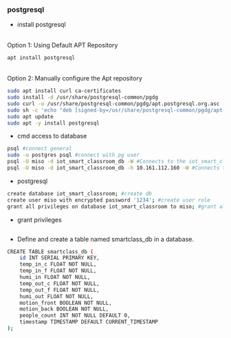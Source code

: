 ### postgresql
- install postgresql

<br>Option 1: Using Default APT Repository
```bash
apt install postgresql
```
<br> Option 2: Manually configure the Apt repository
```bash
sudo apt install curl ca-certificates
sudo install -d /usr/share/postgresql-common/pgdg
sudo curl -o /usr/share/postgresql-common/pgdg/apt.postgresql.org.asc --fail https://www.postgresql.org/media/keys/ACCC4CF8.asc
sudo sh -c 'echo "deb [signed-by=/usr/share/postgresql-common/pgdg/apt.postgresql.org.asc] https://apt.postgresql.org/pub/repos/apt $(lsb_release -cs)-pgdg main" > /etc/apt/sources.list.d/pgdg.list'
sudo apt update
sudo apt -y install postgresql
```
- cmd access to database
```bash
psql #connect general
sudo -u postgres psql #connect with pg user 
psql -U miso -d iot_smart_classroom_db -W #Connects to the iot_smart_classroom_db database as user miso on a Linux machine (it's running locally).
psql -U miso -d iot_smart_classroom_db -h 10.161.112.160 -W #Connects to the iot_smart_classroom_db database as user miso from a PC (or another machine).
```
- postgresql
```bash
create database iot_smart_classroom; #create db
create user miso with encrypted password '1234'; #create user role
grant all privileges on database iot_smart_classroom to miso; #grant all privileges to user
```
- grant privileges
```bash
```
- Define and create a table named smartclass_db in a database.
```bash 
CREATE TABLE smartclass_db (
    id INT SERIAL PRIMARY KEY,
    temp_in_c FLOAT NOT NULL,
    temp_in_f FLOAT NOT NULL,
    humi_in FLOAT NOT NULL,
    temp_out_c FLOAT NOT NULL,
    temp_out_f FLOAT NOT NULL,
    humi_out FLOAT NOT NULL,
    motion_front BOOLEAN NOT NULL,
    motion_back BOOLEAN NOT NULL,
    people_count INT NOT NULL DEFAULT 0,
    timestamp TIMESTAMP DEFAULT CURRENT_TIMESTAMP
);
```
